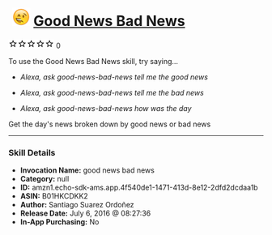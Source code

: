 # &nbsp;<img src="skill_icon" alt="Good News Bad News icon" width="36"> [Good News Bad News](http://alexa.amazon.com/#skills/amzn1.echo-sdk-ams.app.4f540de1-1471-413d-8e12-2dfd2dcdaa1b)
![0 stars](../../images/ic_star_border_black_18dp_1x.png)![0 stars](../../images/ic_star_border_black_18dp_1x.png)![0 stars](../../images/ic_star_border_black_18dp_1x.png)![0 stars](../../images/ic_star_border_black_18dp_1x.png)![0 stars](../../images/ic_star_border_black_18dp_1x.png) 0

To use the Good News Bad News skill, try saying...

* *Alexa, ask good-news-bad-news tell me the good news*

* *Alexa, ask good-news-bad-news tell me the bad news*

* *Alexa, ask good-news-bad-news how was the day*

Get the day's news broken down by good news or bad news

***

### Skill Details

* **Invocation Name:** good news bad news
* **Category:** null
* **ID:** amzn1.echo-sdk-ams.app.4f540de1-1471-413d-8e12-2dfd2dcdaa1b
* **ASIN:** B01HKCDKK2
* **Author:** Santiago Suarez Ordoñez
* **Release Date:** July 6, 2016 @ 08:27:36
* **In-App Purchasing:** No
